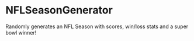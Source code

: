 # NFLSeasonGenerator
Randomly generates an NFL Season with scores, win/loss stats and  a super bowl winner!
